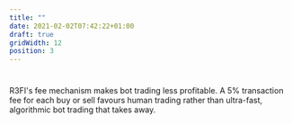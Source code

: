 ```yaml
---
title: ""
date: 2021-02-02T07:42:22+01:00
draft: true
gridWidth: 12
position: 3
---
```


# 

<span class="r3fi-ticker">R3FI</span>'s fee mechanism makes bot trading less profitable. A 5% transaction fee for each buy 
or sell favours human trading rather than ultra-fast, algorithmic bot trading that takes away.   
